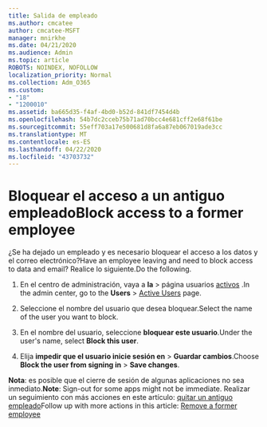 ```yaml
---
title: Salida de empleado
ms.author: cmcatee
author: cmcatee-MSFT
manager: mnirkhe
ms.date: 04/21/2020
ms.audience: Admin
ms.topic: article
ROBOTS: NOINDEX, NOFOLLOW
localization_priority: Normal
ms.collection: Adm_O365
ms.custom:
- "18"
- "1200010"
ms.assetid: ba665d35-f4af-4bd0-b52d-841df7454d4b
ms.openlocfilehash: 54b7dc2cceb75b71ad70bcc4e681cff2e68f61be
ms.sourcegitcommit: 55eff703a17e500681d8fa6a87eb067019ade3cc
ms.translationtype: MT
ms.contentlocale: es-ES
ms.lasthandoff: 04/22/2020
ms.locfileid: "43703732"
---
```

# <a name="block-access-to-a-former-employee"></a><span data-ttu-id="4f735-102">Bloquear el acceso a un antiguo empleado</span><span class="sxs-lookup"><span data-stu-id="4f735-102">Block access to a former employee</span></span>

<span data-ttu-id="4f735-103">¿Se ha dejado un empleado y es necesario bloquear el acceso a los datos y el correo electrónico?</span><span class="sxs-lookup"><span data-stu-id="4f735-103">Have an employee leaving and need to block access to data and email?</span></span> <span data-ttu-id="4f735-104">Realice lo siguiente.</span><span class="sxs-lookup"><span data-stu-id="4f735-104">Do the following.</span></span>
  
1. <span data-ttu-id="4f735-105">En el centro de administración, vaya a **la** \> página usuarios [activos](https://go.microsoft.com/fwlink/p/?linkid=834822) .</span><span class="sxs-lookup"><span data-stu-id="4f735-105">In the admin center, go to the **Users** \> [Active Users](https://go.microsoft.com/fwlink/p/?linkid=834822) page.</span></span>

2. <span data-ttu-id="4f735-106">Seleccione el nombre del usuario que desea bloquear.</span><span class="sxs-lookup"><span data-stu-id="4f735-106">Select the name of the user you want to block.</span></span>

3. <span data-ttu-id="4f735-107">En el nombre del usuario, seleccione **bloquear este usuario**.</span><span class="sxs-lookup"><span data-stu-id="4f735-107">Under the user's name, select **Block this user**.</span></span>

4. <span data-ttu-id="4f735-108">Elija **impedir que el usuario inicie sesión en** \> **Guardar cambios**.</span><span class="sxs-lookup"><span data-stu-id="4f735-108">Choose **Block the user from signing in** \> **Save changes**.</span></span>

<span data-ttu-id="4f735-109">**Nota**: es posible que el cierre de sesión de algunas aplicaciones no sea inmediato.</span><span class="sxs-lookup"><span data-stu-id="4f735-109">**Note**: Sign-out for some apps might not be immediate.</span></span> <span data-ttu-id="4f735-110">Realizar un seguimiento con más acciones en este artículo: [quitar un antiguo empleado](https://docs.microsoft.com/office365/admin/add-users/remove-former-employee)</span><span class="sxs-lookup"><span data-stu-id="4f735-110">Follow up with more actions in this article: [Remove a former employee](https://docs.microsoft.com/office365/admin/add-users/remove-former-employee)</span></span>